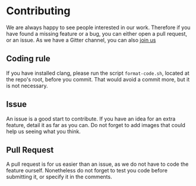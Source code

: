 # Contributing
We are always happy to see people interested in our work. Therefore if you have found a missing feature or a bug, you can either open a pull request, or an issue. As we have a Gitter channel, you can also [join us](https://gitter.im/Sw24Softwares/StarkeVerben?utm_source=share-link&utm_medium=link&utm_campaign=share-link)

## Coding rule
If you have installed clang, please run the script `format-code.sh`, located at the repo's root, before you commit. That would avoid a commit more, but it is not necessary.

## Issue
An issue is a good start to contribute. If you have an idea for an extra feature, detail it as far as you can. Do not forget to add images that could help us seeing what you think.

## Pull Request
A pull request is for us easier than an issue, as we do not have to code the feature ourself. Nonetheless do not forget to test you code before submitting it, or specify it in the comments.
